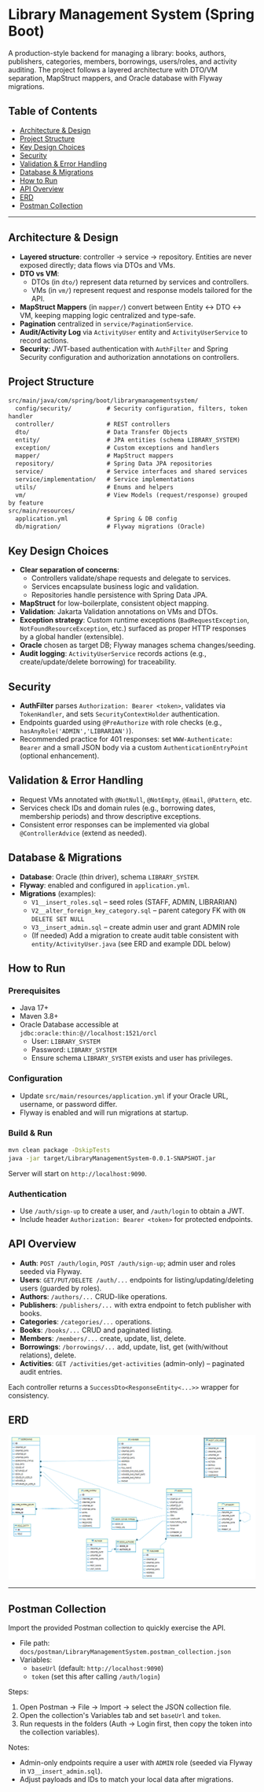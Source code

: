 # Library Management System (Spring Boot)

A production-style backend for managing a library: books, authors, publishers, categories, members, borrowings, users/roles, and activity auditing. The project follows a layered architecture with DTO/VM separation, MapStruct mappers, and Oracle database with Flyway migrations.

## Table of Contents
- [Architecture & Design](#architecture--design)
- [Project Structure](#project-structure)
- [Key Design Choices](#key-design-choices)
- [Security](#security)
- [Validation & Error Handling](#validation--error-handling)
- [Database & Migrations](#database--migrations)
- [How to Run](#how-to-run)
- [API Overview](#api-overview)
- [ERD](#erd)
- [Postman Collection](#postman-collection)

---

## Architecture & Design
- **Layered structure**: controller → service → repository. Entities are never exposed directly; data flows via DTOs and VMs.
- **DTO vs VM**:
  - DTOs (in `dto/`) represent data returned by services and controllers.
  - VMs (in `vm/`) represent request and response models tailored for the API.
- **MapStruct Mappers** (in `mapper/`) convert between Entity ↔ DTO ↔ VM, keeping mapping logic centralized and type-safe.
- **Pagination** centralized in `service/PaginationService`.
- **Audit/Activity Log** via `ActivityUser` entity and `ActivityUserService` to record actions.
- **Security**: JWT-based authentication with `AuthFilter` and Spring Security configuration and authorization annotations on controllers.

## Project Structure
```
src/main/java/com/spring/boot/librarymanagementsystem/
  config/security/          # Security configuration, filters, token handler
  controller/               # REST controllers
  dto/                      # Data Transfer Objects
  entity/                   # JPA entities (schema LIBRARY_SYSTEM)
  exception/                # Custom exceptions and handlers
  mapper/                   # MapStruct mappers
  repository/               # Spring Data JPA repositories
  service/                  # Service interfaces and shared services
  service/implementation/   # Service implementations
  utils/                    # Enums and helpers
  vm/                       # View Models (request/response) grouped by feature
src/main/resources/
  application.yml           # Spring & DB config
  db/migration/             # Flyway migrations (Oracle)
```

## Key Design Choices
- **Clear separation of concerns**:
  - Controllers validate/shape requests and delegate to services.
  - Services encapsulate business logic and validation.
  - Repositories handle persistence with Spring Data JPA.
- **MapStruct** for low-boilerplate, consistent object mapping.
- **Validation**: Jakarta Validation annotations on VMs and DTOs.
- **Exception strategy**: Custom runtime exceptions (`BadRequestException`, `NotFoundResourceException`, etc.) surfaced as proper HTTP responses by a global handler (extensible).
- **Oracle** chosen as target DB; Flyway manages schema changes/seeding.
- **Audit logging**: `ActivityUserService` records actions (e.g., create/update/delete borrowing) for traceability.

## Security
- **AuthFilter** parses `Authorization: Bearer <token>`, validates via `TokenHandler`, and sets `SecurityContextHolder` authentication.
- Endpoints guarded using `@PreAuthorize` with role checks (e.g., `hasAnyRole('ADMIN','LIBRARIAN')`).
- Recommended practice for 401 responses: set `WWW-Authenticate: Bearer` and a small JSON body via a custom `AuthenticationEntryPoint` (optional enhancement).

## Validation & Error Handling
- Request VMs annotated with `@NotNull`, `@NotEmpty`, `@Email`, `@Pattern`, etc.
- Services check IDs and domain rules (e.g., borrowing dates, membership periods) and throw descriptive exceptions.
- Consistent error responses can be implemented via global `@ControllerAdvice` (extend as needed).

## Database & Migrations
- **Database**: Oracle (thin driver), schema `LIBRARY_SYSTEM`.
- **Flyway**: enabled and configured in `application.yml`.
- **Migrations** (examples):
  - `V1__insert_roles.sql` – seed roles (STAFF, ADMIN, LIBRARIAN)
  - `V2__alter_foreign_key_category.sql` – parent category FK with `ON DELETE SET NULL`
  - `V3__insert_admin.sql` – create admin user and grant ADMIN role
  - (If needed) Add a migration to create audit table consistent with `entity/ActivityUser.java` (see ERD and example DDL below)

## How to Run

### Prerequisites
- Java 17+
- Maven 3.8+
- Oracle Database accessible at `jdbc:oracle:thin:@//localhost:1521/orcl`
  - User: `LIBRARY_SYSTEM`
  - Password: `LIBRARY_SYSTEM`
  - Ensure schema `LIBRARY_SYSTEM` exists and user has privileges.

### Configuration
- Update `src/main/resources/application.yml` if your Oracle URL, username, or password differ.
- Flyway is enabled and will run migrations at startup.

### Build & Run
```bash
mvn clean package -DskipTests
java -jar target/LibraryManagementSystem-0.0.1-SNAPSHOT.jar
```

Server will start on `http://localhost:9090`.

### Authentication
- Use `/auth/sign-up` to create a user, and `/auth/login` to obtain a JWT.
- Include header `Authorization: Bearer <token>` for protected endpoints.

## API Overview
- **Auth**: `POST /auth/login`, `POST /auth/sign-up`; admin user and roles seeded via Flyway.
- **Users**: `GET/PUT/DELETE /auth/...` endpoints for listing/updating/deleting users (guarded by roles).
- **Authors**: `/authors/...` CRUD-like operations.
- **Publishers**: `/publishers/...` with extra endpoint to fetch publisher with books.
- **Categories**: `/categories/...` operations.
- **Books**: `/books/...` CRUD and paginated listing.
- **Members**: `/members/...` create, update, list, delete.
- **Borrowings**: `/borrowings/...` add, update, list, get (with/without relations), delete.
- **Activities**: `GET /activities/get-activities` (admin-only) – paginated audit entries.

Each controller returns a `SuccessDto<ResponseEntity<...>>` wrapper for consistency.

## ERD

![System ERD](docs/erd.png)


---

## Postman Collection

Import the provided Postman collection to quickly exercise the API.

- File path: `docs/postman/LibraryManagementSystem.postman_collection.json`
- Variables:
  - `baseUrl` (default: `http://localhost:9090`)
  - `token` (set this after calling `/auth/login`)

Steps:

1. Open Postman → File → Import → select the JSON collection file.
2. Open the collection's Variables tab and set `baseUrl` and `token`.
3. Run requests in the folders (Auth → Login first, then copy the token into the collection variables).

Notes:

- Admin-only endpoints require a user with `ADMIN` role (seeded via Flyway in `V3__insert_admin.sql`).
- Adjust payloads and IDs to match your local data after migrations.